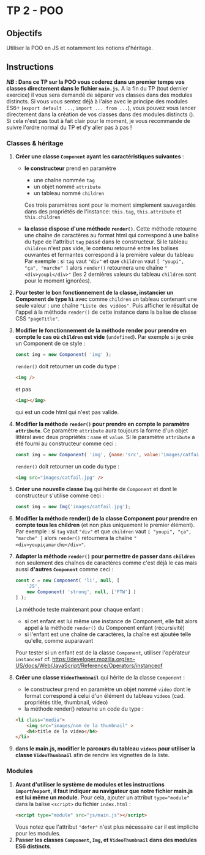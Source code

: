 # TP 2 - POO

## Objectifs
Utiliser la POO en JS et notamment les notions d'héritage.

## Instructions

***NB* : Dans ce TP sur la POO vous coderez dans un premier temps vos classes directement dans le fichier `main.js`.** A la fin du TP (tout dernier exercice) il vous sera demandé de séparer vos classes dans des modules distincts. Si vous vous sentez déjà à l'aise avec le principe des modules ES6+ (`export default ...`, `import ... from ...`), vous pouvez vous lancer directement dans la création de vos classes dans des modules distincts (). Si cela n'est pas tout à fait clair pour le moment, je vous recommande de suivre l'ordre normal du TP et d'y aller pas à pas !

### Classes & héritage
1. **Créer une classe `Component` ayant les caractéristiques suivantes** :
	+ **le constructeur** prend en paramètre
		- une chaîne nommée `tag`
		- un objet nommé `attribute`
		- un tableau nommé `children`

		Ces trois paramètres sont pour le moment simplement sauvegardés dans des propriétés de l'instance: `this.tag`, `this.attribute` et `this.children`
	+ **la classe dispose d'une méthode `render()`**. Cette méthode retourne une chaîne de caractères au format html qui correspond à une balise du type de l'attribut `tag` passé dans le constructeur. Si le tableau `children` n'est pas vide, le contenu retourné entre les balises ouvrantes et fermantes correspond à la première valeur du tableau <br>Par exemple : si `tag` vaut `"div"` et que `children` vaut `[ "youpi", "ça", "marche" ]` alors `render()` retournera une chaîne `"<div>youpi</div>"` (les 2 dernières valeurs du tableau `children` sont pour le moment ignorées).

2. **Pour tester le bon fonctionnement de la classe, instancier un Component de type `h1`** avec comme `children` un tableau contenant une seule valeur : une chaîne `"Liste des vidéos"`. Puis afficher le résultat de l'appel à la méthode `render()` de cette instance dans la balise de classe CSS `"pageTitle"`.

3. **Modifier le fonctionnement de la méthode render pour prendre en compte le cas où `children` est vide** (`undefined`). Par exemple si je crée un Component de ce style :
   ```js
   const img = new Component( 'img' );
   ```
   `render()` doit retourner un code du type :
   ```html
   <img />
   ```
   et pas
   ```html
   <img></img>
   ```
   qui est un code html qui n'est pas valide.

4. **Modifier la méthode `render()` pour prendre en compte le paramètre `attribute`**. Ce paramètre `attribute` aura toujours la forme d'un objet littéral avec deux propriétés : `name` et `value`. Si le paramètre `attribute` a été fourni au constructeur comme ceci :
   ```js
   const img = new Component( 'img', {name:'src', value:'images/catfail.jpg'} );
   ```
   `render()` doit retourner un code du type :
   ```html
   <img src="images/catfail.jpg" />
   ```
5. **Créer une nouvelle classe `Img`** qui hérite de `Component` et dont le constructeur s'utilise comme ceci :
	```js
	const img = new Img('images/catfail.jpg');
	```

6. **Modifier la méthode render() de la classe Component pour prendre en compte tous les children** (et non plus uniquement le premier élément). <br>Par exemple : si `tag` vaut `"div"` et que `children` vaut `[ "youpi", "ça", "marche" ]` alors `render()` retournera la chaîne `"<div>youpiçamarche</div>"`.

7. **Adapter la méthode `render()` pour permettre de passer dans `children`** non seulement des chaînes de caractères comme c'est déjà le cas mais aussi **d'autres `Component`** comme ceci :
	```js
	const c = new Component( 'li', null, [
		'JS',
		new Component( 'strong', null, ['FTW'] )
	] );
	```
	La méthode teste maintenant pour chaque enfant :
   - si cet enfant est lui même une instance de Component, elle fait alors appel à la méthode `render()` du Component enfant (récursivité)
   - si l'enfant est une chaîne de caractères, la chaîne est ajoutée telle qu'elle, comme auparavant

	Pour tester si un enfant est de la classe `Component`, utiliser l'opérateur `instanceof` cf. https://developer.mozilla.org/en-US/docs/Web/JavaScript/Reference/Operators/instanceof

8. **Créer une classe `VideoThumbnail`** qui hérite de la classe `Component` :
	+ le constructeur prend en paramètre un objet nommé `video` dont le format correspond à celui d'un élément du tableau `videos` (cad. propriétés title, thumbnail, video)
	+ la méthode render() retourne un code du type :
	```html
	<li class="media">
		<img src="images/nom de la thumbnail" >
		<h4>title de la video</h4>
	</li>
	```
9. **dans le main.js, modifier le parcours du tableau `videos` pour utiliser la classe `VideoThumbnail`** afin de rendre les vignettes de la liste.

### Modules
1.  **Avant d'utiliser le système de modules et les instructions `import`/`export`, il faut indiquer au navigateur que notre fichier main.js est lui même un module.** Pour cela, ajouter un attribut `type="module"` dans la balise `<script>` du fichier `index.html` :
	```html
	<script type="module" src="js/main.js"></script>
	```
	Vous notez que l'attribut `"defer"` n'est plus nécessaire car il est implicite pour les modules.
2.  **Passer les classes `Component`, `Img`, et `VideoThumbnail` dans des modules ES6 distincts**.